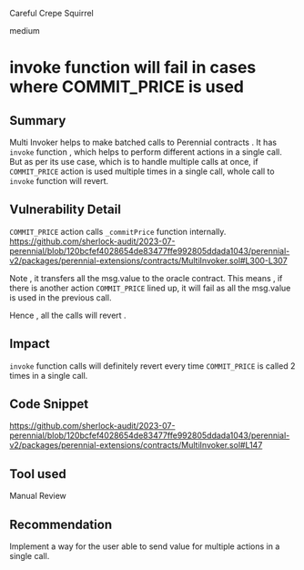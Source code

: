 Careful Crepe Squirrel

medium

# invoke function will fail in cases where COMMIT_PRICE is used
## Summary

Multi Invoker helps to make batched calls to Perennial contracts . It has `invoke` function , which helps to perform different actions  in a single call.
But as per its use case, which is to handle multiple calls at once, if `COMMIT_PRICE` action is used multiple times in a single call, whole call to `invoke` function will revert.


## Vulnerability Detail
`COMMIT_PRICE` action calls  `_commitPrice` function internally.
https://github.com/sherlock-audit/2023-07-perennial/blob/120bcfef4028654de83477ffe992805ddada1043/perennial-v2/packages/perennial-extensions/contracts/MultiInvoker.sol#L300-L307

Note , it transfers all the msg.value to the  oracle contract. This means , if there is another action `COMMIT_PRICE` lined up, it will fail as all the msg.value is used in the previous call. 

Hence , all the calls will revert . 
## Impact
`invoke` function calls will definitely revert every time `COMMIT_PRICE` is called 2 times  in a single call.
## Code Snippet
https://github.com/sherlock-audit/2023-07-perennial/blob/120bcfef4028654de83477ffe992805ddada1043/perennial-v2/packages/perennial-extensions/contracts/MultiInvoker.sol#L147


## Tool used

Manual Review

## Recommendation
Implement a way for the user able to send value for multiple actions in a single call.